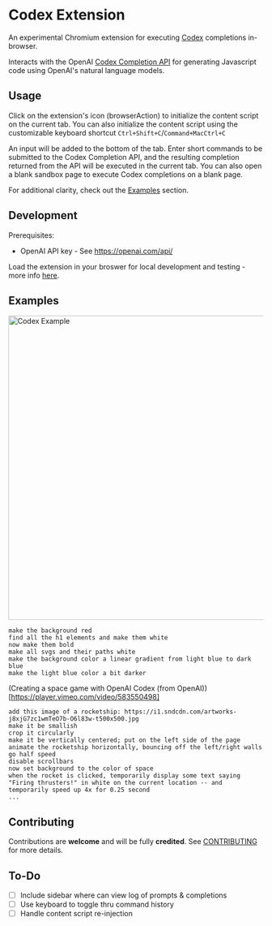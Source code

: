 # Codex Extension

An experimental Chromium extension for executing [Codex](https://openai.com/blog/openai-codex/) completions in-browser. 

Interacts with the OpenAI [Codex Completion API](https://beta.openai.com/docs/api-reference/completions) for generating Javascript code using OpenAI's natural language models.

## Usage

Click on the extension's icon (browserAction) to initialize the content script on the current tab. You can also initialize the content script using the customizable keyboard shortcut `Ctrl+Shift+C`/`Command+MacCtrl+C`

An input will be added to the bottom of the tab. Enter short commands to be submitted to the Codex Completion API, and the resulting completion returned from the API will be executed in the current tab. You can also open a blank sandbox page to execute Codex completions on a blank page.

For additional clarity, check out the [Examples](#examples) section.

## Development 

Prerequisites:
- OpenAI API key - See https://openai.com/api/

Load the extension in your broswer for local development and testing - more info [here](https://developer.chrome.com/docs/extensions/mv3/getstarted/).

## Examples

<img src="./exclude/codex-example.gif" alt="Codex Example" width="600">

```text
make the background red
find all the h1 elements and make them white
now make them bold
make all svgs and their paths white
make the background color a linear gradient from light blue to dark blue
make the light blue color a bit darker
```

(Creating a space game with OpenAI Codex (from OpenAI))[https://player.vimeo.com/video/583550498]

```text
add this image of a rocketship: https://i1.sndcdn.com/artworks-j8xjG7zc1wmTeO7b-O6l83w-t500x500.jpg
make it be smallish
crop it circularly
make it be vertically centered; put on the left side of the page
animate the rocketship horizontally, bouncing off the left/right walls
go half speed
disable scrollbars
now set background to the color of space
when the rocket is clicked, temporarily display some text saying "Firing thrusters!" in white on the current location -- and temporarily speed up 4x for 0.25 second
...
```

## Contributing

Contributions are **welcome** and will be fully **credited**. See [CONTRIBUTING](CONTRIBUTING.md) for more details.

## To-Do

- [ ] Include sidebar where can view log of prompts & completions
- [ ] Use keyboard to toggle thru command history
- [ ] Handle content script re-injection
